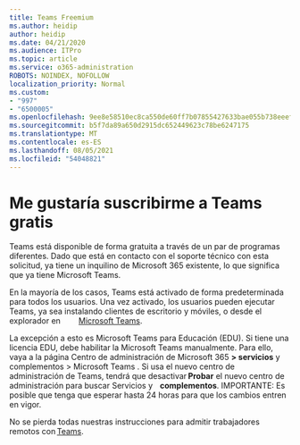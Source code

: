 ```yaml
---
title: Teams Freemium
ms.author: heidip
author: heidip
ms.date: 04/21/2020
ms.audience: ITPro
ms.topic: article
ms.service: o365-administration
ROBOTS: NOINDEX, NOFOLLOW
localization_priority: Normal
ms.custom:
- "997"
- "6500005"
ms.openlocfilehash: 9ee8e58510ec8ca550de60ff7b07855427633bae055b738eeef3e838edd7c609
ms.sourcegitcommit: b5f7da89a650d2915dc652449623c78be6247175
ms.translationtype: MT
ms.contentlocale: es-ES
ms.lasthandoff: 08/05/2021
ms.locfileid: "54048821"
---
```

# <a name="id-like-to-sign-up-for-teams-for-free"></a>Me gustaría suscribirme a Teams gratis

Teams está disponible de forma gratuita a través de un par de programas diferentes. Dado que está en contacto con el soporte técnico con esta solicitud, ya tiene un inquilino de Microsoft 365 existente, lo que significa que ya tiene Microsoft Teams.

En la mayoría de los casos, Teams está activado de forma predeterminada para todos los usuarios. Una vez activado, los usuarios pueden ejecutar Teams, [](https://docs.microsoft.com/MicrosoftTeams/get-clients#desktop-client)ya sea instalando clientes de escritorio y móviles, o desde el explorador en    [](https://docs.microsoft.com/MicrosoftTeams/get-clients#mobile-clients)  [](https://dos.microsoft.com/MicrosoftTeams/get-clients#web-client)    [Microsoft Teams](https://www.microsoft.com/microsoft-teams/teams-for-work).

La excepción a esto es Microsoft Teams para Educación (EDU). Si tiene una licencia EDU, debe habilitar la Microsoft Teams manualmente. Para ello, vaya a la página Centro de administración de Microsoft 365 **> servicios** y complementos > Microsoft Teams . Si usa el nuevo centro de administración de Teams, tendrá que desactivar **Probar** el nuevo centro de administración para buscar Servicios y    **complementos**. IMPORTANTE: Es posible que tenga que esperar hasta 24 horas para que los cambios entren en vigor.

No se pierda todas nuestras instrucciones para admitir trabajadores remotos con [Teams](https://docs.microsoft.com/MicrosoftTeams/support-remote-work-with-teams).
